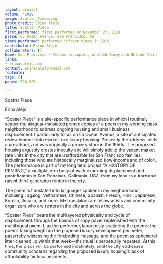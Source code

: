 ```yaml
---
layout: project
volume: '2019'
image: Scatter_Piece.png
photo_credit: Erina Alejo
title: Scatter Piece
first_performed: first performed on November 27, 2019
place: 65 Ocean Avenue, San Francisco, CA
times_performed: performed fifteen times in 2019
contributor: Erina Alejo
collaborators: []
home: San Francisco / Yelamu (occupied, unceded Ramaytush Ohlone Territory), CA
links:
- erinacalejo.com
contact: erinacalejo@gmail.com
footnote: ''
tags: []
pages: 588-589

---
```


Scatter Piece

Erina Alejo

“Scatter Piece” is a site-specific performance piece in which I routinely scatter multilingual-translated printed copies of a poem in my working class neighborhood to address ongoing housing and small business displacement. I particularly focus on 65 Ocean Avenue, a site of anticipated redevelopment into market-rate luxury housing. Presently the address holds a preschool, and was originally a grocery store in the 1950s. The proposed housing arguably creates inequity and will simply add to the vacant market rate units in the city that are unaffordable for San Francisco families, including those who are historically marginalized (low-income and of color). The performance is part of my long term project “A HXSTORY OF RENTING,” a multiplatform body of work examining displacement and gentrification in San Francisco, California, USA, from my lens as a born and raised third-generation renter in the city.

The poem is translated into languages spoken in my neighborhood, including Tagalog, Vietnamese, Chinese, Spanish, French, Hindi, Japanese, Korean, Ilocano, and more. My translators are fellow artists and community organizers who are renters in the city and across the globe.

“Scatter Piece” bears the multilayered physicality and cycle of displacement: through the bounds of copy paper replenished with the multilingual poem; I, as the performer, laboriously scattering the poems; the poems taking weight on the proposed luxury development perimeter; passersby witnessing the foreboding message; and the poem as ephemeral litter cleaned up within that week—the ritual is perpetually repeated. At this time, the piece will be performed indefinitely, until the city addresses community concerns regarding the proposed luxury housing’s lack of affordability for local residents.
